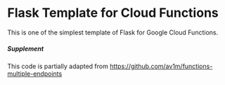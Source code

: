# Flask Template for Cloud Functions

This is one of the simplest template of Flask for Google Cloud Functions.


##### Supplement

This code is partially adapted from https://github.com/av1m/functions-multiple-endpoints

